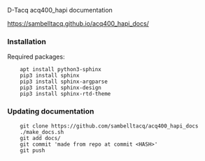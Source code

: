 D-Tacq acq400_hapi documentation

https://sambelltacq.github.io/acq400_hapi_docs/

### Installation

Required packages:
```
    apt install python3-sphinx
    pip3 install sphinx
    pip3 install sphinx-argparse
    pip3 install sphinx-design
    pip3 install sphinx-rtd-theme

```

### Updating documentation

```
    git clone https://github.com/sambelltacq/acq400_hapi_docs
    ./make_docs.sh
    git add docs/
    git commit 'made from repo at commit <HASH>'
    git push

```

